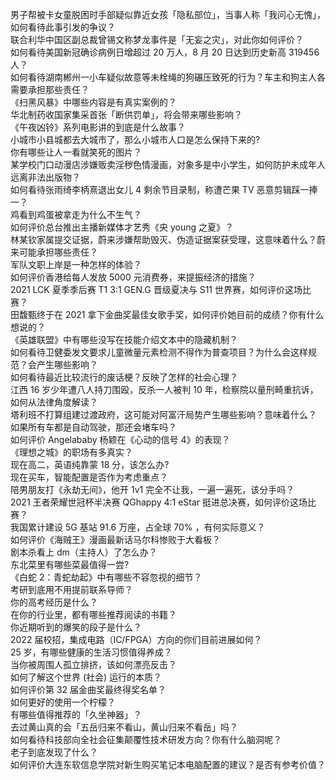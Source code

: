 男子帮被卡女童脱困时手部疑似靠近女孩「隐私部位」，当事人称「我问心无愧」，如何看待此事引发的争议？  
联合利华中国区副总裁曾锡文称梦龙事件是「无妄之灾」，对此你如何评价？  
如何看待美国新冠确诊病例日增超过 20 万人，8 月 20 日达到历史新高 319456 人？  
如何看待湖南郴州一小车疑似故意等未栓绳的狗碾压致死的行为？车主和狗主人各需要承担那些责任？  
《扫黑风暴》中哪些内容是有真实案例的？  
华北制药收国家集采首张「断供罚单」，将会带来哪些影响？  
《午夜凶铃》系列电影讲的到底是什么故事？  
小城市小县城都去大城市了，那么小城市人口是怎么保持下来的?  
你有哪些让人一看就笑死的图片？  
某学校门口动漫店涉嫌贩卖淫秽色情漫画，对象多是中小学生，如何防护未成年人远离非法出版物？  
如何看待张雨绮李柄熹退出女儿 4 剩余节目录制，称遭芒果 TV 恶意剪辑踩一捧一？  
鸡看到鸡蛋被拿走为什么不生气？  
如何评价总台推出主播新媒体才艺秀《央 young 之夏》？  
林某钦家属提交证据，蔚来涉嫌帮助毁灭、伪造证据案获受理，这意味着什么？蔚来可能承担哪些责任？  
军队文职上岸是一种怎样的体验？  
如何评价香港给每人发放 5000 元消费券，来提振经济的措施？  
2021 LCK 夏季季后赛 T1 3:1 GEN.G 晋级夏决与 S11 世界赛，如何评价这场比赛？  
田馥甄终于在 2021 拿下金曲奖最佳女歌手奖，如何评价她目前的成绩？你有什么想说的？  
《英雄联盟》中有哪些没写在技能介绍文本中的隐藏机制？  
如何看待卫健委发文要求儿童微量元素检测不得作为普查项目？为什么会这样规范？会产生哪些影响？  
如何看待最近比较流行的废话梗？反映了怎样的社会心理？  
江西 16 岁少年遭八人持刀围殴，反杀一人被判 10 年，检察院以量刑畸重抗诉，如何从法律角度解读？  
塔利班不打算组建过渡政府，这可能对阿富汗局势产生哪些影响？意味着什么？  
如果所有车都是自动驾驶，那还会堵车吗？  
如何评价 Angelababy 杨颖在《心动的信号 4》的表现？  
《理想之城》的职场有多真实？  
现在高二，英语纯靠蒙 18 分，该怎么办?  
现在买车，智能配置是否作为考虑重点？  
陪男朋友打《永劫无间》，他开 1v1 完全不让我，一遍一遍死，该分手吗？  
2021 王者荣耀世冠杯半决赛 QGhappy 4:1 eStar 挺进总决赛，如何评价这场比赛？  
我国累计建设 5G 基站 91.6 万座，占全球 70% ，有何实际意义？  
如何评价《海贼王》漫画最新话马尔科惨败于大看板？  
剧本杀看上 dm（主持人）了怎么办？  
东北菜里有哪些菜最值得一尝?  
《白蛇 2：青蛇劫起》中有哪些不容忽视的细节？  
考研到底用不用提前联系导师？  
你的高考经历是什么？  
在你的行业里，都有哪些推荐阅读的书籍？  
你近期听到的爆笑的段子是什么？  
2022 届校招，集成电路（IC/FPGA）方向的你们目前进展如何？  
25 岁，有哪些健康的生活习惯值得养成？  
当你被周围人孤立排挤，该如何漂亮反击？  
如何了解这个世界 (社会) 运行的本质？  
如何评价第 32 届金曲奖最终得奖名单？  
如何更好的使用一个柠檬？  
有哪些值得推荐的「久坐神器」？  
去过黄山真的会「五岳归来不看山，黄山归来不看岳」吗？  
如何看待科技部向全社会征集颠覆性技术研发方向？你有什么脑洞呢？  
老子到底发现了什么？  
如何评价大连东软信息学院对新生购买笔记本电脑配置的建议？是否有参考价值？  

